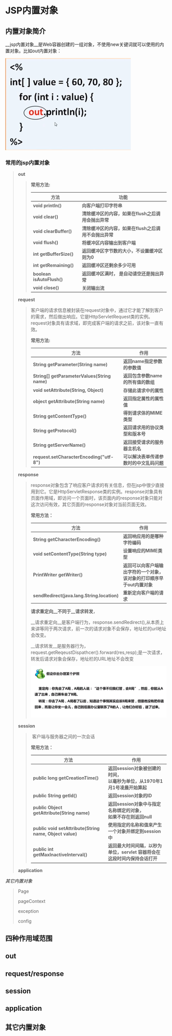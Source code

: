 JSP内置对象
===

## 内置对象简介

​	__jsp内置对象__是Web容器创建的一组对象，不使用new关键词就可以使用的内置对象。比如out内置对象：

![](./out对象.PNG)

### 常用的jsp内置对象

> __out__
>
> >__常用方法:__
> >
> >| 方法                      | 功能                                                  |
> >| ------------------------- | ----------------------------------------------------- |
> >| **void println()**        | **向客户端打印字符串**                                |
> >| **void clear()**          | **清除缓冲区的内容，如果在flush之后调用会抛出异常**   |
> >| **void clearBuffer()**    | **清除缓冲区的内容，如果在flush之后调用不会抛出异常** |
> >| **void flush()**          | **将缓冲区内容输出到客户端**                          |
> >| **int getBufferSize()**   | **返回缓冲区字节数的大小，不设置缓冲区则为0**         |
> >| **int getRemaining()**    | **返回缓冲区还剩余多少可用**                          |
> >| **boolean isAutoFlush()** | **返回缓冲区满时， 是自动请空还是抛出异常**           |
> >| **void close()**          | **关闭输出流**                                        |
> >
> >
> >
>
> __request__
>
> > ​    客户端的请求信息被封装在request对象中，通过它才能了解到客户的需求，然后做出响应。它是HttpServletRequest类的实例。request对象具有请求域，即完成客户端的请求之前，该对象一直有效。
> >
> > __常用方法:__
> >
> > | 方法                                         | 作用                                     |
> > | -------------------------------------------- | ---------------------------------------- |
> > | **String getParameter(String name)**         | **返回name指定参数的参数值**             |
> > | **String[] getParameterValues(String name)** | **返回包含参数name的所有值的数组**       |
> > | **void setAttribute(String, Object)**        | **存储此请求中的属性**                   |
> > | **object getAttribute(String name)**         | **返回指定属性的属性值**                 |
> > | **String getContentType()**                  | **得到请求体的MIME类型**                 |
> > | **String getProtocol()**                     | **返回请求用的协议类型和版本号**         |
> > | **String getServerName()**                   | **返回接受请求的服务器主机名**           |
> > | **request.setCharacterEncoding("utf-8")**    | **可以解决表单传递参数时的中文乱码问题** |
> >
> > 
> >
>
> __response__
>
> > ​    response对象包含了响应客户请求的有关信息，但在jsp中很少直接用到它。它是HttpServletResponse类的实例。response对象具有页面作用域，即访问一个页面时，该页面内的response对象只能对这次访问有效，其它页面的response对象对当前页面无效。
> >
> > __常用方法：__
> >
> > | 方法                                        | 作用                                                         |
> > | ------------------------------------------- | ------------------------------------------------------------ |
> > | **String getCharacterEncoding()**           | **返回响应用的是哪种字符编码**                               |
> > | **void setContentType(String type)**        | **设置响应的MIME类型**                                       |
> > | **PrintWriter getWriter()**                 | **返回可以向客户端输出字符的一个对象，<br />该对象的打印顺序早于out内置对象** |
> > | **sendRedirect(java.lang.String.location)** | **重新定向客户端的请求**                                     |
> >
> > 
> >
> > __请求重定向__不同于__请求转发__，
> >
> > __请求重定向__是客户端行为，response.sendRedirect(),从本质上来讲等同于两次请求，前一次的请求对象不会保存，地址栏的url地址会改变。
> >
> > __请求转发__是服务器行为，request.getReqeustDispathcer().forward(res,resp);是一次请求，转发后请求对象会保存，地址栏的URL地址不会改变
> >
> > ![](./重定向与转发.PNG)
>
> __session__
>
> > ​    客户端与服务器之间的一次会话
> >
> > **常用方法：**
> >
> > | **方法**                                                | **作用**                                                     |
> > | ------------------------------------------------------- | ------------------------------------------------------------ |
> > | **public long getCreationTime()**                       | **返回session对象被创建的时间，<br />以毫秒为单位，从1970年1月1号凌晨开始算起** |
> > | **public String getId()**                               | **返回session对象的ID**                                      |
> > | **public Object getAttribute(String name)**             | **返回session对象中与指定名称绑定的对象，<br />如果不存在则返回null** |
> > | **public void setAttribute(String name, Object value)** | **使用指定的名称和值来产生一个对象并绑定到session中**        |
> > | **public int getMaxInactiveInterval()**                 | **返回最大时间间隔，以秒为单位，servlet 容器将会在这段时间内保持会话打开** |
> >
> > 
>
> __application__
>
> > 



_其它内置对象_

>Page
>
>pageContext
>
>exception
>
>config



## 四种作用域范围



## out



## request/response



## session



## application



## 其它内置对象

